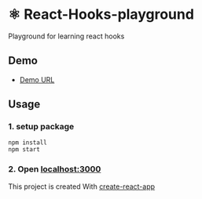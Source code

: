 # ⚛️ React-Hooks-playground

Playground for learning react hooks

## Demo

-   [Demo URL](https://react-hooks-playground.vercel.app/)

## Usage

### 1. setup package

```
npm install
npm start
```

### 2. Open [localhost:3000](http://localhost:3000/)

This project is created With [create-react-app](https://create-react-app.dev/)
